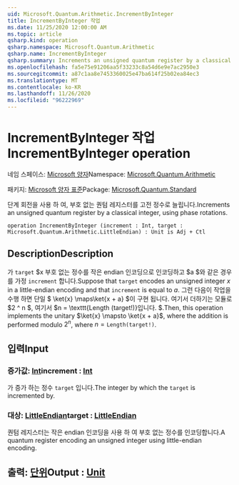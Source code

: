 ```yaml
---
uid: Microsoft.Quantum.Arithmetic.IncrementByInteger
title: IncrementByInteger 작업
ms.date: 11/25/2020 12:00:00 AM
ms.topic: article
qsharp.kind: operation
qsharp.namespace: Microsoft.Quantum.Arithmetic
qsharp.name: IncrementByInteger
qsharp.summary: Increments an unsigned quantum register by a classical integer, using phase rotations.
ms.openlocfilehash: fa5e75e91206aa5f33233c8a54d6e9e7ac2950e3
ms.sourcegitcommit: a87c1aa8e7453360025e47ba614f25b02ea84ec3
ms.translationtype: MT
ms.contentlocale: ko-KR
ms.lasthandoff: 11/26/2020
ms.locfileid: "96222969"
---
```

# <a name="incrementbyinteger-operation"></a><span data-ttu-id="09341-102">IncrementByInteger 작업</span><span class="sxs-lookup"><span data-stu-id="09341-102">IncrementByInteger operation</span></span>

<span data-ttu-id="09341-103">네임 스페이스: [Microsoft 양자](xref:Microsoft.Quantum.Arithmetic)</span><span class="sxs-lookup"><span data-stu-id="09341-103">Namespace: [Microsoft.Quantum.Arithmetic](xref:Microsoft.Quantum.Arithmetic)</span></span>

<span data-ttu-id="09341-104">패키지: [Microsoft 양자 표준](https://nuget.org/packages/Microsoft.Quantum.Standard)</span><span class="sxs-lookup"><span data-stu-id="09341-104">Package: [Microsoft.Quantum.Standard](https://nuget.org/packages/Microsoft.Quantum.Standard)</span></span>


<span data-ttu-id="09341-105">단계 회전을 사용 하 여, 부호 없는 퀀텀 레지스터를 고전 정수로 늘립니다.</span><span class="sxs-lookup"><span data-stu-id="09341-105">Increments an unsigned quantum register by a classical integer, using phase rotations.</span></span>

```qsharp
operation IncrementByInteger (increment : Int, target : Microsoft.Quantum.Arithmetic.LittleEndian) : Unit is Adj + Ctl
```


## <a name="description"></a><span data-ttu-id="09341-106">Description</span><span class="sxs-lookup"><span data-stu-id="09341-106">Description</span></span>

<span data-ttu-id="09341-107">가 `target` $x 부호 없는 정수를 작은 endian 인코딩으로 인코딩하고 $a $와 같은 경우를 가정 `increment` 합니다.</span><span class="sxs-lookup"><span data-stu-id="09341-107">Suppose that `target` encodes an unsigned integer $x$ in a little-endian encoding and that `increment` is equal to $a$.</span></span>
<span data-ttu-id="09341-108">그런 다음이 작업을 수행 하면 단일 $ \ket{x} \maps\ket{x + a} $이 구현 됩니다. 여기서 더하기는 모듈로 $2 ^ n $, 여기서 $n = \texttt{Length (target!)}입니다. $.</span><span class="sxs-lookup"><span data-stu-id="09341-108">Then, this operation implements the unitary $\ket{x} \mapsto \ket{x + a}$, where the addition is performed modulo $2^n$, where $n = \texttt{Length(target!)}$.</span></span>

## <a name="input"></a><span data-ttu-id="09341-109">입력</span><span class="sxs-lookup"><span data-stu-id="09341-109">Input</span></span>

### <a name="increment--int"></a><span data-ttu-id="09341-110">증가값: [Int](xref:microsoft.quantum.lang-ref.int)</span><span class="sxs-lookup"><span data-stu-id="09341-110">increment : [Int](xref:microsoft.quantum.lang-ref.int)</span></span>

<span data-ttu-id="09341-111">가 증가 하는 정수 `target` 입니다.</span><span class="sxs-lookup"><span data-stu-id="09341-111">The integer by which the `target` is incremented by.</span></span>


### <a name="target--littleendian"></a><span data-ttu-id="09341-112">대상: [LittleEndian](xref:Microsoft.Quantum.Arithmetic.LittleEndian)</span><span class="sxs-lookup"><span data-stu-id="09341-112">target : [LittleEndian](xref:Microsoft.Quantum.Arithmetic.LittleEndian)</span></span>

<span data-ttu-id="09341-113">퀀텀 레지스터는 작은 endian 인코딩을 사용 하 여 부호 없는 정수를 인코딩합니다.</span><span class="sxs-lookup"><span data-stu-id="09341-113">A quantum register encoding an unsigned integer using little-endian encoding.</span></span>



## <a name="output--unit"></a><span data-ttu-id="09341-114">출력: [단위](xref:microsoft.quantum.lang-ref.unit)</span><span class="sxs-lookup"><span data-stu-id="09341-114">Output : [Unit](xref:microsoft.quantum.lang-ref.unit)</span></span>

